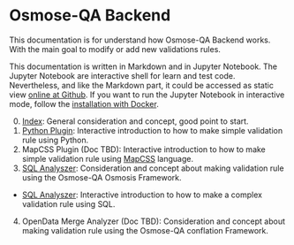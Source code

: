 # Osmose-QA Backend

This documentation is for understand how Osmose-QA Backend works. With the main goal to modify or add new validations rules.

This documentation is written in Markdown and in Jupyter Notebook. The Jupyter Notebook are interactive shell for learn and test code. Nevertheless, and like the Markdown part, it could be accessed as static view [online at Github](https://github.com/osm-fr/osmose-backend/tree/master/doc). If you want to run the Jupyter Notebook in interactive mode, follow the [installation with Docker](../docker/README.md).

0. [Index](0-Index.md): General consideration and concept, good point to start.
1. [Python Plugin](https://github.com/osm-fr/osmose-backend/blob/master/doc/1-Plugin.ipynb): Interactive introduction to how to make simple validation rule using Python.
2. MapCSS Plugin (Doc TBD): Interactive introduction to how to make simple validation rule using [MapCSS](https://josm.openstreetmap.de/wiki/Help/Styles/MapCSSImplementation) language.
3. [SQL Analyszer](3-SQL-basics.md): Consideration and concept about making validation rule using the Osmose-QA Osmosis Framework.
  * [SQL Analyszer](https://github.com/osm-fr/osmose-backend/blob/master/doc/3_0-SQL-minimal.ipynb): Interactive introduction to how to make a complex validation rule using SQL.
4. OpenData Merge Analyzer (Doc TBD): Consideration and concept about making validation rule using the Osmose-QA conflation Framework.